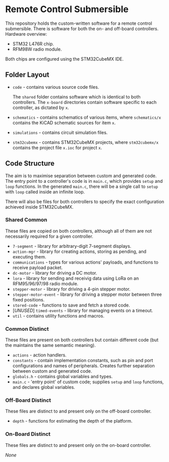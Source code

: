 # Remote Control Submersible

This repository holds the custom-written software for a remote control submersible.
There is software for both the on- and off-board controllers.
Hardware overview:

- STM32 L476R chip.
- RFM98W radio module.

Both chips are configured using the STM32CubeMX IDE.

## Folder Layout

- `code` - contains various source code files.

  The `shared` folder contains software which is identical to both controllers.
  The `x-board` directories contain software specific to each controller, as dictated by `x`.
- `schematics` - contains schematics of various items, where `schematics/x` contains the KiCAD schematic sources for item `x`.
- `simulations` - contains circuit simulation files.
- `stm32cubemx` - contains STM32CubeMX projects, where `stm32cubemx/x` contains the project file `x.ioc` for project `x`.

## Code Structure

The aim is to maximise separation between custom and generated code.
The entry point to a controller's code is in `main.c`, which provides `setup` and `loop` functions.
In the generated `main.c`, there will be a single call to `setup` with `loop` called inside an infinite loop.

There will also be files for both controllers to specify the exact configuration achieved inside STM32CubeMX.

### Shared Common

These files are copied on both controllers, although all of them are not necessarily required for a given controller.

- `7-segment` - library for arbitrary-digit 7-segment displays.
- `action-mgr` - library for creating actions, storing as pending, and executing them.
- `communications` - types for various actions' payloads, and functions to receive payload packet.
- `dc-motor` - library for driving a DC motor.
- `lora` - library for sending and receivig data using LoRa on an RFM95/96/97/98 radio module.
- `stepper-motor` - library for driving a 4-pin stepper motor.
- `stepper-motor-event` - library for driving a stepper motor between three fixed positions.
- `stored-code` - functions to save and fetch a stored code.
- [*UNUSED*] `timed-events` - library for managing events on a timeout.
- `util` - contains utility functions and macros.

### Common Distinct

These files are present on both controllers but contain different code (but the maintains the same semantic meaning).

- `actions` - action handlers.
- `constants` - contain implementation constants, such as pin and port configurations and names of peripherals. Creates further separation between custom and generated code.
- `globals.h` - contains global variables and types.
- `main.c` - 'entry point' of custom code; supplies `setup` and `loop` functions, and declares global variables.

### Off-Board Distinct

These files are distinct to and present only on the off-board controller.

- `depth` - functions for estimating the depth of the platform.

### On-Board Distinct

These files are distinct to and present only on the on-board controller.

*None*
